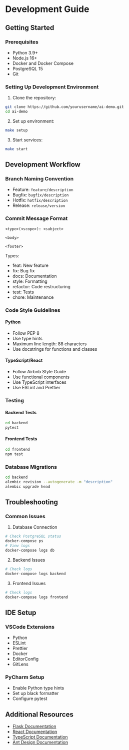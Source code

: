 # Development Guide

## Getting Started

### Prerequisites

- Python 3.9+
- Node.js 16+
- Docker and Docker Compose
- PostgreSQL 15
- Git

### Setting Up Development Environment

1. Clone the repository:
```bash
git clone https://github.com/yourusername/ai-demo.git
cd ai-demo
```

2. Set up environment:
```bash
make setup
```

3. Start services:
```bash
make start
```

## Development Workflow

### Branch Naming Convention

- Feature: `feature/description`
- Bugfix: `bugfix/description`
- Hotfix: `hotfix/description`
- Release: `release/version`

### Commit Message Format

```
<type>(<scope>): <subject>

<body>

<footer>
```

Types:
- feat: New feature
- fix: Bug fix
- docs: Documentation
- style: Formatting
- refactor: Code restructuring
- test: Tests
- chore: Maintenance

### Code Style Guidelines

#### Python
- Follow PEP 8
- Use type hints
- Maximum line length: 88 characters
- Use docstrings for functions and classes

#### TypeScript/React
- Follow Airbnb Style Guide
- Use functional components
- Use TypeScript interfaces
- Use ESLint and Prettier

### Testing

#### Backend Tests
```bash
cd backend
pytest
```

#### Frontend Tests
```bash
cd frontend
npm test
```

### Database Migrations

```bash
cd backend
alembic revision --autogenerate -m "description"
alembic upgrade head
```

## Troubleshooting

### Common Issues

1. Database Connection
```bash
# Check PostgreSQL status
docker-compose ps
# View logs
docker-compose logs db
```

2. Backend Issues
```bash
# Check logs
docker-compose logs backend
```

3. Frontend Issues
```bash
# Check logs
docker-compose logs frontend
```

## IDE Setup

### VSCode Extensions
- Python
- ESLint
- Prettier
- Docker
- EditorConfig
- GitLens

### PyCharm Setup
- Enable Python type hints
- Set up black formatter
- Configure pytest

## Additional Resources

- [Flask Documentation](https://flask.palletsprojects.com/)
- [React Documentation](https://reactjs.org/)
- [TypeScript Documentation](https://www.typescriptlang.org/)
- [Ant Design Documentation](https://ant.design/) 